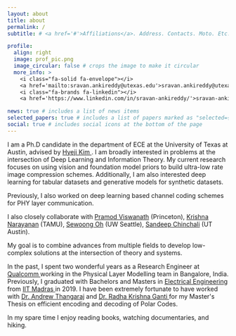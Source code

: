 ```yaml
---
layout: about
title: about
permalink: /
subtitle: # <a href='#'>Affiliations</a>. Address. Contacts. Moto. Etc.

profile:
  align: right
  image: prof_pic.png
  image_circular: false # crops the image to make it circular
  more_info: >
    <i class="fa-solid fa-envelope"></i>
    <a href='mailto:sravan.ankireddy@utexas.edu'>sravan.ankireddy@utexas.edu</a> <br>
    <i class="fa-brands fa-linkedin"></i>
    <a href='https://www.linkedin.com/in/sravan-ankireddy/'>sravan-ankireddy</a>

news: true # includes a list of news items
selected_papers: true # includes a list of papers marked as "selected={true}"
social: true # includes social icons at the bottom of the page
---
```


I am a Ph.D candidate in the department of ECE at the University of Texas at Austin, advised by <a href='http://sites.utexas.edu/hkim/'> Hyeji Kim </a>.
I am broadly interested in problems at the intersection of Deep Learning and Information Theory. My current research focuses on using vision and foundation model priors to build ultra-low rate image compression schemes. Additionally, I am also interested deep learning for tabular datasets and generative models for synthetic datasets. 

Previously, I also worked on deep learning based channel coding schemes for PHY layer communication. 

I also closely collaborate with <a href='https://ece.princeton.edu/people/pramod-viswanath'> Pramod Viswanath</a> (Princeton), <a href='http://krishnanarayanan.wikidot.com'> Krishna Narayanan</a> (TAMU), <a href='https://homes.cs.washington.edu/~sewoong/'> Sewoong Oh</a> (UW Seattle), <a href='https://www.ece.utexas.edu/people/faculty/sandeep-chinchali'> Sandeep Chinchali</a> (UT Austin).

My goal is to combine advances from multiple fields to develop low-complex solutions at the intersection of theory and systems.

In the past, I spent two wonderful years as a Research Engineer at <a href='https://www.qualcomm.com/company/corporate-responsibility/purposeful-innovation/wireless-reach/overview'> Qualcomm </a> working in the Physical Layer Modelling team in Bangalore, India. Previously, I graduated with Bachelors and Masters in <a href='https://www.ee.iitm.ac.in/'> Electrical Engineering </a> from <a href='https://www.iitm.ac.in/'> IIT Madras </a> in 2019. I have been extremely fortunate to have worked with <a href='http://www.ee.iitm.ac.in/andrew/'> Dr. Andrew Thangaraj</a> and <a href='http://www.ee.iitm.ac.in/~rganti/'> Dr. Radha Krishna Ganti </a> for my Master's Thesis on efficient encoding and decoding of Polar Codes.

In my spare time I enjoy reading books, watching documentaries, and hiking.

                                    


<!---
(If you are interested in Efficiency in Deep Learning, let's talk!)
Put your address / P.O. box / other info right below your picture. You can also disable any of these elements by editing `profile` property of the YAML header of your `_pages/about.md`. Edit `_bibliography/papers.bib` and Jekyll will render your [publications page](/al-folio/publications/) automatically.

Link to your social media connections, too. This theme is set up to use [Font Awesome icons](https://fontawesome.com/) and [Academicons](https://jpswalsh.github.io/academicons/), like the ones below. Add your Facebook, Twitter, LinkedIn, Google Scholar, or just disable all of them.
-->

